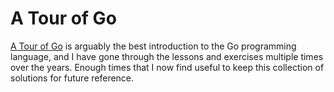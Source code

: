 # A Tour of Go

[A Tour of Go](https://tour.golang.org/list) is arguably the best
introduction to the Go programming language, and I have gone through
the lessons and exercises multiple times over the years.
Enough times that I now find useful to keep this collection of solutions
for future reference.
